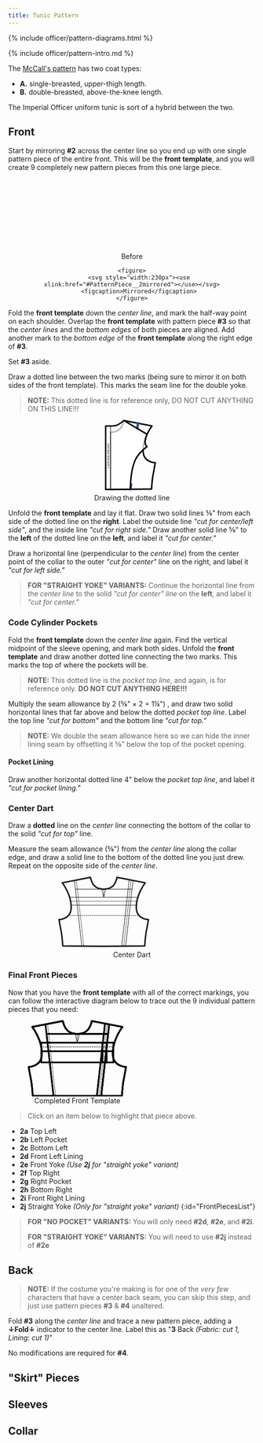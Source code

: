 ```yaml
---
title: Tunic Pattern
---
```


<link rel="stylesheet" type="text/css" href="{{ '/assets/css/imperial-officer.css?v=' | append: site.github.build_revision | relative_url }}" />

{% include officer/pattern-diagrams.html %}

{% include officer/pattern-intro.md %}

The [McCall's pattern](https://mccallpattern.mccall.com/m4745) has two coat types:

* **A.** single-breasted, upper-thigh length.
* **B.** double-breasted, above-the-knee length.

The Imperial Officer uniform tunic is sort of a hybrid between the two.

## Front
Start by mirroring **#2** across the center line so you end up with one single pattern piece of the entire front. This will be the **front template**, and you will create 9 completely new pattern pieces from this one large piece.

<div style="text-align: center">
	<figure>
		<svg style="width:140px"><use xlink:href="#PatternPiece__2"></use></svg>
		<figcaption>Before</figcaption>
	</figure>

	<figure>
		<svg style="width:230px"><use xlink:href="#PatternPiece__2mirrored"></use></svg>
		<figcaption>Mirrored</figcaption>
	</figure>
</div>

Fold the **front template** down the _center line_, and mark the half-way point on each shoulder. Overlap the **front template** with pattern piece **#3** so that the _center lines_ and the _bottom edges_ of both pieces are aligned. Add another mark to the _bottom edge_ of the **front template** along the right edge of **#3**.

Set **#3** aside.

Draw a dotted line between the two marks (being sure to mirror it on both sides of the front template). This marks the seam line for the double yoke.

>**NOTE:** This dotted line is for reference only, DO NOT CUT ANYTHING ON THIS LINE!!!

<div style="text-align: center">
<figure>
	<svg id="PatternPiece__2-3" style="width: 110px">
		<line class="PatternPiece__yokeLine1" x1="67.28" y1="7.05" x2="52.15" y2="141.32" style="fill:none;stroke:#000;stroke-line-cap:round;stroke-linejoin:round"/>
		<line class="PatternPiece__yokeLine2" x1="67.28" y1="7.05" x2="52.15" y2="141.32" style="fill:none;stroke:#fbfbfb;stroke-line-cap:round;stroke-linejoin:round;stroke-width:3px"/>
		<path
			d="M11.5,141.66,95,141s1.36-20.07,3.11-29,4.48-24.54,4.48-24.54S80,86.82,78.09,66.56C75.43,38.91,96,12.6,96,12.6L38.55,1.5s-1.95,11.69-9,18.11c-4.74,4.35-12.66,5.72-18.09,6Z"
			style="fill:none;stroke:#000;stroke-linecap:round;stroke-linejoin:round;stroke-width:3px"/>
		<path d="M11.5,25.66" style="fill:none;stroke:#000;stroke-linecap:round;stroke-linejoin:round;stroke-width:3px"/>
		<line class="PatternPiece__yokeMark1" x1="67.28" y1="7.05" x2="66" y2="18.9" style="fill:none;stroke:#235796;stroke-linecap:round;stroke-linejoin:round;stroke-width:5px"/>
		<line class="PatternPiece__yokeMark2" x1="52.15" y1="141.32" x2="53.15" y2="131.27" style="fill:none;stroke:#235796;stroke-linecap:round;stroke-linejoin:round;stroke-width:5px"/>
		<g class="PatternPiece__3overlay">
			<path
				d="M1.5,12.65v129l50.65-.34s-1-29.8,7.45-54.19C66.45,67.4,85.62,55,85.62,55s-4-5.06-3.69-10.09a42,42,0,0,1,4-15.44L38.55,1.5a64.08,64.08,0,0,1-12.17,8.81C20.28,13.56,1.5,12.65,1.5,12.65Z"
				style="fill:#fff;fill-opacity:0.7;stroke:#000;stroke-linecap:round;stroke-linejoin:round;stroke-width:3px"/>
			<line  x1="11.5" y1="12.71" x2="11.5" y2="141.68" style="fill:none;stroke:#000;stroke-linecap:round;stroke-linejoin:round"/>
			<text transform="translate(9.17 98.08) rotate(-90)" style="font-size:6.797394275665283px;font-family:MyriadPro-Regular, Myriad Pro">CENTER FRONT</text>
		</g>
	</svg>
	<figcaption>Drawing the dotted line</figcaption>
</figure>
</div>

Unfold the **front template** and lay it flat. Draw two solid lines ⅝" from each side of the dotted line on the **right**. Label the outside line _"cut for center/left side"_, and the inside line _"cut for right side."_ Draw another solid line ⅝" to the **left** of the dotted line on the **left**, and label it _"cut for center."_

Draw a horizontal line (perpendicular to the _center line_) from the center point of the collar to the outer _"cut for center"_ line on the right, and label it _"cut for left side."_

> **FOR "STRAIGHT YOKE" VARIANTS:** Continue the horizontal line from the _center line_ to the solid _"cut for center" line_ on the **left**, and label it _"cut for center."_

### Code Cylinder Pockets
Fold the **front template** down the _center line_ again. Find the vertical midpoint of the sleeve opening, and mark both sides. Unfold the **front template** and draw another dotted line connecting the two marks. This marks the top of where the pockets will be.

> **NOTE:** This dotted line is the _pocket top line_, and again, is for reference only. **DO NOT CUT ANYTHING HERE!!!**

Multiply the seam allowance by 2 (⅝" &times; 2 = 1¼") , and draw two solid horizontal lines that far above and below the dotted _pocket top line_. Label the top line _"cut for bottom"_ and the bottom line _"cut for top."_

> **NOTE:** We double the seam allowance here so we can hide the inner lining seam by offsetting it ⅝" below the top of the pocket opening.

#### Pocket Lining
Draw another horizontal dotted line 4" below the _pocket top line_, and label it _"cut for pocket lining."_

### Center Dart
Draw a **dotted** line on the _center line_ connecting the bottom of the collar to the solid _"cut for top"_ line.

Measure the seam allowance (⅝") from the _center line_ along the collar edge, and draw a solid line to the bottom of the dotted line you just drew. Repeat on the opposite side of the _center line_.

<div style="text-align: center">
	<figure>
		<svg><use class="PatternPieces__centerDartDiagram" xlink:href="#PatternPieces__frontTemplate"></use></svg>
		<figcaption>Center Dart</figcaption>
	</figure>
</div>

### Final Front Pieces
Now that you have the **front template** with all of the correct markings, you can follow the interactive diagram below to trace out the 9 individual pattern pieces that you need:

<div style="text-align: center" class="PatternPieces__frontTemplateWrapper">
	<figure style="width: 40%">
		<svg xmlns="http://www.w3.org/2000/svg" viewBox="0 0 185.26 143.16">
			<g id="PatternPieces__frontTemplate">
				<path
					d="M92.62,25.66c-5.44-.28-13.33-1.7-18.08-6.05-7-6.42-9-18.11-9-18.11L8.12,12.6S28.7,38.91,26,66.56C24.09,86.82,1.5,87.4,1.5,87.4S4.23,103,6,111.94,9.1,141,9.1,141l83.53.69,83.53-.69s1.37-20.07,3.12-29,4.48-24.54,4.48-24.54-22.6-.58-24.54-20.84c-2.66-27.65,17.92-54,17.92-54L119.67,1.5s-1.94,11.69-9,18.11C106,24,98.06,25.33,92.62,25.6"
					style="fill:none;stroke:currentColor;stroke-linecap:round;stroke-linejoin:round;stroke-width:3px"/>
				<line x1="148.41" y1="7.05" x2="133.27" y2="141.32" style="fill:none;stroke:currentColor;stroke-linecap:round;stroke-linejoin:round;stroke-dasharray:1.9867981672286987,1.9867981672286987"/>
				<line x1="36.85" y1="7.05" x2="51.99" y2="141.32" style="fill:none;stroke:currentColor;stroke-linecap:round;stroke-linejoin:round;stroke-dasharray:1.9867981672286987,1.9867981672286987"/>
				<line x1="152.41" y1="7.05" x2="137.27" y2="141.32" style="fill:none;stroke:currentColor;stroke-linecap:round;stroke-linejoin:round"/>
				<line x1="144.41" y1="7.05" x2="129.27" y2="141.32" style="fill:none;stroke:currentColor;stroke-linecap:round;stroke-linejoin:round"/>
				<line x1="32.85" y1="7.05" x2="47.99" y2="141.32" style="fill:none;stroke:currentColor;stroke-linecap:round;stroke-linejoin:round"/>
				<line x1="25.13" y1="50" x2="160.12" y2="50"  style="fill:none;stroke:currentColor;stroke-linecap:round;stroke-linejoin:round;stroke-dasharray:1.9849269390106201,1.9849269390106201"/>
				<line x1="20.83" y1="79" x2="164.42" y2="79" style="fill:none;stroke:currentColor;stroke-linecap:round;stroke-linejoin:round;stroke-dasharray:1.9942539930343628,1.9942539930343628"/>
				<line x1="162.13" y1="42" x2="23.19" y2="42" style="fill:none;stroke:currentColor;stroke-linecap:round;stroke-linejoin:round"/>
				<line x1="159.09" y1="58" x2="26.17" y2="58" style="fill:none;stroke:currentColor;stroke-linecap:round;stroke-linejoin:round"/>
				<line class="PatternPieces__centerDart" x1="92.62" y1="42" x2="92.62" y2="25.6" style="fill:none;stroke:currentColor;stroke-linecap:round;stroke-linejoin:round;stroke-dasharray:2"/>
				<polyline class="PatternPieces__centerDart" points="96.62 25.6 92.62 42 88.62 25.78" style="fill:none;stroke:currentColor;stroke-linecap:round;stroke-linejoin:round"/>
				<line x1="92.62" y1="25.6" x2="150.31" y2="25.6" style="fill:none;stroke:currentColor;stroke-linecap:round;stroke-linejoin:round"/>
				<line x1="92.62" y1="25.6" x2="34.94" y2="25.6" style="fill:none;stroke:currentColor;stroke-linecap:round;stroke-linejoin:round"/>
			</g>
			<path class="PatternPieces__frontPiece PatternPieces__frontPiece--2a" d="M92.62,25.6v.06c-5.44-.28-13.33-1.7-18.08-6.05-7-6.42-9-18.11-9-18.11L8.12,12.6s16.51,21.12,18,45.4h120.5l3.65-32.4Z" style="fill:none;stroke:#000;stroke-linecap:round;stroke-linejoin:round;stroke-width:3px"/>
			<rect class="PatternPieces__frontPiece PatternPieces__frontPiece--2b" x="25.13" y="42" width="122.43" height="36.99" style="fill:none;stroke:#000;stroke-linecap:round;stroke-linejoin:round;stroke-width:3px"/>
			<path class="PatternPieces__frontPiece PatternPieces__frontPiece--2c" d="M26,66.56C24.09,86.82,1.5,87.4,1.5,87.4S4.23,103,6,111.94,9.1,141,9.1,141l83.53.69,44.64-.37L148.47,42H23.13A63.21,63.21,0,0,1,26,66.56Z" style="fill:none;stroke:#000;stroke-linecap:round;stroke-linejoin:round;stroke-width:3px"/>
			<path class="PatternPieces__frontPiece PatternPieces__frontPiece--2d"
				d="M92.62,25.6v.06c-5.44-.28-13.33-1.7-18.08-6.05-7-6.42-9-18.11-9-18.11L8.12,12.6S28.7,38.91,26,66.56C24.09,86.82,1.5,87.4,1.5,87.4S4.23,103,6,111.94,9.1,141,9.1,141l83.53.69,44.64-.37,13-115.69Z"
				style="fill:none;stroke:#000;stroke-linecap:round;stroke-linejoin:round;stroke-width:3px"/>
			<path class="PatternPieces__frontPiece PatternPieces__frontPiece--2e"
				d="M119.67,1.5s-1.94,11.69-9,18.11C106,24,98.06,25.33,92.62,25.6v.06c-5.44-.28-13.33-1.7-18.08-6.05-7-6.42-9-18.11-9-18.11L32.94,7.81,48,141.29l44.65.37,44.64-.37,15-133.48Z"
				style="fill:none;stroke:#000;stroke-linecap:round;stroke-linejoin:round;stroke-width:3px"/>
			<path class="PatternPieces__frontPiece PatternPieces__frontPiece--2f" d="M177.14,12.6l-33-6.37.24.82-5.75,51H159.1C160.63,33.72,177.14,12.6,177.14,12.6Z" style="fill:none;stroke:#000;stroke-linecap:round;stroke-linejoin:round;stroke-width:3px"/>
			<rect class="PatternPieces__frontPiece PatternPieces__frontPiece--2g" x="139.56" y="42" width="20.56" height="36.99" style="fill:none;stroke:#000;stroke-linecap:round;stroke-linejoin:round;stroke-width:3px"/>
			<path class="PatternPieces__frontPiece PatternPieces__frontPiece--2h" d="M140.47,42l-11.2,99.32v0l46.9-.39s1.37-20.07,3.12-29,4.48-24.54,4.48-24.54-22.6-.58-24.54-20.84A63.21,63.21,0,0,1,162.13,42Z" style="fill:none;stroke:#000;stroke-linecap:round;stroke-linejoin:round;stroke-width:3px"/>
			<path class="PatternPieces__frontPiece PatternPieces__frontPiece--2i"
				d="M159.22,66.56c-2.66-27.65,17.92-54,17.92-54l-33-6.37.24.82L129.27,141.32v0l46.9-.39s1.37-20.07,3.12-29,4.48-24.54,4.48-24.54S161.16,86.82,159.22,66.56Z"
				style="fill:none;stroke:#000;stroke-linecap:round;stroke-linejoin:round;stroke-width:3px"/>
			<path class="PatternPieces__frontPiece PatternPieces__frontPiece--2j" d="M119.67,1.5s-1.94,11.69-9,18.11C106,24,98.06,25.33,92.62,25.6v.06H35L48,141.29l44.65.37,44.64-.37,15-133.48Z" style="fill:none;stroke:#000;stroke-linecap:round;stroke-linejoin:round;stroke-width:3px"/>
		</svg>
		<figcaption>Completed Front Template</figcaption>
	</figure>
</div>

> Click on an item below to highlight that piece above.

* **2a** Top Left
* **2b** Left Pocket
* **2c** Bottom Left
* **2d** Front Left Lining
* **2e** Front Yoke _(Use **2j** for "straight yoke" variant)_
* **2f** Top Right
* **2g** Right Pocket
* **2h** Bottom Right
* **2i** Front Right Lining
* **2j** Straight Yoke _(Only for "straight yoke" variant)_
{:id="FrontPiecesList"}

> **FOR "NO POCKET" VARIANTS:** You will only need **#2d**, **#2e**, and **#2i**.
>
> **FOR "STRAIGHT YOKE" VARIANTS:** You will need to use **#2j** instead of **#2e**

## Back
> **NOTE:** If the costume you're making is for one of the _very few_ characters that have a center back seam, you can skip this step, and just use pattern pieces **#3** & **#4** unaltered.

Fold **#3** along the _center line_ and trace a new pattern piece, adding a **&darr;Fold&darr;** indicator to the center line. Label this as "**3** Back _(Fabric: cut 1, Lining: cut 1)_"

No modifications are required for **#4**.

## "Skirt" Pieces

## Sleeves

## Collar

<script type="text/javascript" src="{{ '/assets/js/imperial-officer.js?v=' | append: site.github.build_revision | relative_url }}"></script>
